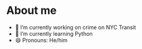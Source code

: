 # About me

- 🔭 I’m currently working on crime on NYC Transit
- 🌱 I’m currently learning Python
- 😄 Pronouns: He/him

